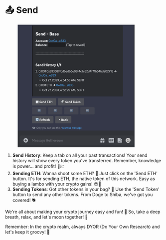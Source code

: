 # 📤 Send

<figure><img src="../.gitbook/assets/Screenshot 2023-10-27 at 14.56.47 (1).png" alt="" width="375"><figcaption></figcaption></figure>

1. **Send History**: Keep a tab on all your past transactions! Your send history will show every token you've transferred. Remember, knowledge is power... and profit! 📜💹
2. **Sending ETH**: Wanna shoot some ETH? 🚀 Just click on the 'Send ETH' button. It's for sending ETH, the native token of this network. Easy as buying a lambo with your crypto gains! 😉🚗
3. **Sending Tokens**: Got other tokens in your bag? 🎒 Use the 'Send Token' button to send any other tokens. From Doge to Shiba, we've got you covered! 🐕

We're all about making your crypto journey easy and fun! 🎉 So, take a deep breath, relax, and let's moon together! 🌙

Remember: In the crypto realm, always DYOR (Do Your Own Research) and let's keep it groovy! 🕺
